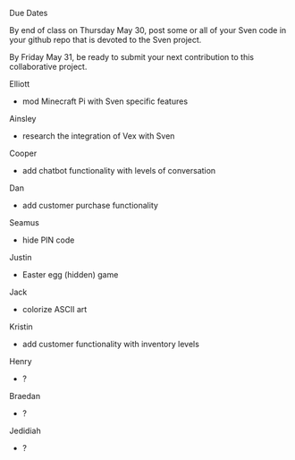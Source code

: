 Due Dates

By end of class on Thursday May 30, post some or all of your Sven code in your github repo that is devoted to the Sven project.

By Friday May 31, be ready to submit your next contribution to this collaborative project.

Elliott
- mod Minecraft Pi with Sven specific features

Ainsley
- research the integration of Vex with Sven

Cooper
- add chatbot functionality with levels of conversation

Dan
- add customer purchase functionality

Seamus
- hide PIN code

Justin
- Easter egg (hidden) game

Jack
- colorize ASCII art

Kristin
- add customer functionality with inventory levels

Henry
- ?

Braedan 
- ?

Jedidiah
- ?

